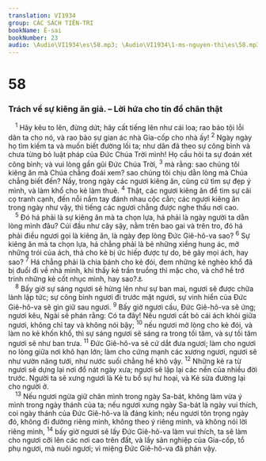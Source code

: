 ```yaml
---
translation: VI1934
group: CÁC SÁCH TIÊN-TRI
bookName: Ê-sai 
bookNumber: 23
audio: \Audio\VI1934\es\58.mp3; \Audio\VI1934\1-ms-nguyen-thi\es\58.mp3
---
```


<div class="title"><h1>58</h1><h3>Trách về sự kiêng ăn giả. – Lời hứa cho tín đồ chân thật</h3></div>
<span class="verse es_58_1"> <sup>1</sup> Hãy kêu to lên, đừng dứt; hãy cất tiếng lên như cái loa; rao bảo tội lỗi dân ta cho nó, và rao bảo sự gian ác nhà Gia-cốp cho nhà ấy! </span>
<span class="verse es_58_2"><sup>2</sup> Ngày ngày họ tìm kiếm ta và muốn biết đường lối ta; như dân đã theo sự công bình và chưa từng bỏ luật pháp của Đức Chúa Trời mình! Họ cầu hỏi ta sự đoán xét công bình; và vui lòng gần gũi Đức Chúa Trời, </span>
<span class="verse es_58_3"><sup>3</sup> mà rằng: sao chúng tôi kiêng ăn mà Chúa chẳng đoái xem? sao chúng tôi chịu dằn lòng mà Chúa chẳng biết đến? Nầy, trong ngày các ngươi kiêng ăn, cũng cứ tìm sự đẹp ý mình, và làm khổ cho kẻ làm thuê. </span>
<span class="verse es_58_4"><sup>4</sup> Thật, các ngươi kiêng ăn để tìm sự cãi cọ tranh cạnh, đến nỗi nắm tay đánh nhau cộc cằn; các ngươi kiêng ăn trong ngày như vậy, thì tiếng các ngươi chẳng được nghe thấu nơi cao. <br/></span>
<span class="verse es_58_5"> <sup>5</sup> Đó há phải là sự kiêng ăn mà ta chọn lựa, há phải là ngày người ta dằn lòng mình đâu? Cúi đầu như cây sậy, nằm trên bao gai và trên tro, đó há phải điều ngươi gọi là kiêng ăn, là ngày đẹp lòng Đức Giê-hô-va sao? </span>
<span class="verse es_58_6"><sup>6</sup> Sự kiêng ăn mà ta chọn lựa, há chẳng phải là bẻ những xiềng hung ác, mở những trói của ách, thả cho kẻ bị ức hiếp được tự do, bẻ gãy mọi ách, hay sao? </span>
<span class="verse es_58_7"><sup>7</sup> Há chẳng phải là chia bánh cho kẻ đói, đem những kẻ nghèo khổ đã bị đuổi đi về nhà mình, khi thấy kẻ trần truồng thì mặc cho, và chớ hề trớ trinh những kẻ cốt nhục mình, hay sao?<a data-toggle="tooltip" data-placement="bottom" title="Mat 25:34">⚓</a><br/></span>
<span class="verse es_58_8"> <sup>8</sup> Bấy giờ sự sáng ngươi sẽ hừng lên như sự ban mai, ngươi sẽ được chữa lành lập tức; sự công bình ngươi đi trước mặt ngươi, sự vinh hiển của Đức Giê-hô-va sẽ gìn giữ sau ngươi. </span>
<span class="verse es_58_9"><sup>9</sup> Bấy giờ ngươi cầu, Đức Giê-hô-va sẽ ứng; ngươi kêu, Ngài sẽ phán rằng: Có ta đây! Nếu ngươi cất bỏ cái ách khỏi giữa ngươi, không chỉ tay và không nói bậy; </span>
<span class="verse es_58_10"><sup>10</sup> nếu ngươi mở lòng cho kẻ đói, và làm no kẻ khốn khổ, thì sự sáng ngươi sẽ sáng ra trong tối tăm, và sự tối tăm ngươi sẽ như ban trưa. </span>
<span class="verse es_58_11"><sup>11</sup> Đức Giê-hô-va sẽ cứ dắt đưa ngươi; làm cho ngươi no lòng giữa nơi khô hạn lớn; làm cho cứng mạnh các xương ngươi, ngươi sẽ như vườn năng tưới, như nước suối chẳng hề khô vậy. </span>
<span class="verse es_58_12"><sup>12</sup> Những kẻ ra từ ngươi sẽ dựng lại nơi đổ nát ngày xưa; ngươi sẽ lập lại các nền của nhiều đời trước. Người ta sẽ xưng ngươi là Kẻ tu bổ sự hư hoại, và Kẻ sửa đường lại cho người ở. <br/></span>
<span class="verse es_58_13"> <sup>13</sup> Nếu ngươi ngừa giữ chân mình trong ngày Sa-bát, không làm vừa ý mình trong ngày thánh của ta; nếu ngươi xưng ngày Sa-bát là ngày vui thích, coi ngày thánh của Đức Giê-hô-va là đáng kính; nếu ngươi tôn trọng ngày đó, không đi đường riêng mình, không theo ý riêng mình, và không nói lời riêng mình, </span>
<span class="verse es_58_14"><sup>14</sup> bấy giờ ngươi sẽ lấy Đức Giê-hô-va làm vui thích, ta sẽ làm cho ngươi cỡi lên các nơi cao trên đất, và lấy sản nghiệp của Gia-cốp, tổ phụ ngươi, mà nuôi ngươi; vì miệng Đức Giê-hô-va đã phán vậy. <br/></span>
